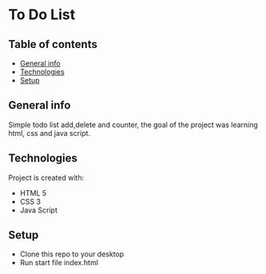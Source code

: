 # To Do List

## Table of contents
* [General info](#general-info)
* [Technologies](#technologies)
* [Setup](#setup)

## General info
Simple todo list add,delete and counter, the goal of the project was learning html, css and java script. 
	
## Technologies
Project is created with:
* HTML 5
* CSS 3
* Java Script
	
## Setup
* Clone this repo to your desktop
* Run start file index.html
